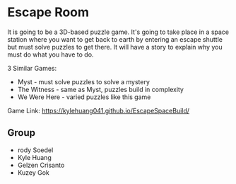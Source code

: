 # Escape Room

It is going to be a 3D-based puzzle game. It's going to take place in a space station where you want
to get back to earth by entering an escape shuttle but must solve puzzles to get there. It will have
a story to explain why you must do what you have to do.

3 Similar Games:

* Myst - must solve puzzles to solve a mystery
* The Witness - same as Myst, puzzles build in complexity
* We Were Here - varied puzzles like this game

Game Link: https://kylehuang041.github.io/EscapeSpaceBuild/

## Group

* rody Soedel
* Kyle Huang
* Gelzen Crisanto
* Kuzey Gok
